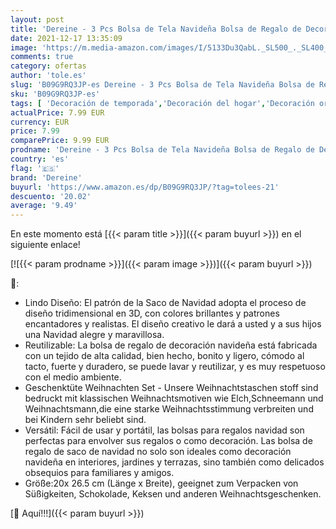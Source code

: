 ```yaml
---
layout: post
title: 'Dereine - 3 Pcs Bolsa de Tela Navideña Bolsa de Regalo de Decoración Navideña Saco de Navidad con Asas Alce Muñeco de Nieve Santa Claus para Envolver Caramelos Bombones'
date: 2021-12-17 13:35:09
image: 'https://m.media-amazon.com/images/I/5133Du3QabL._SL500_._SL400_.jpg'
comments: true
category: ofertas
author: 'tole.es'
slug: 'B09G9RQ3JP-es Dereine - 3 Pcs Bolsa de Tela Navideña Bolsa de Regalo de...'
sku: 'B09G9RQ3JP-es'
tags: [ 'Decoración de temporada','Decoración del hogar','Decoración original para navidad','Hogar y cocina','dereine','navidad', ]
actualPrice: 7.99 EUR
currency: EUR
price: 7.99
comparePrice: 9.99 EUR
prodname: 'Dereine - 3 Pcs Bolsa de Tela Navideña Bolsa de Regalo de Decoración Navideña Saco de Navidad con Asas Alce Muñeco de Nieve Santa Claus para Envolver Caramelos Bombones'
country: 'es'
flag: '🇪🇸'
brand: 'Dereine'
buyurl: 'https://www.amazon.es/dp/B09G9RQ3JP/?tag=tolees-21'
descuento: '20.02'
average: '9.49'
---
```


En este momento está [{{< param title >}}]({{< param buyurl >}}) en el siguiente enlace!

[![{{< param prodname >}}]({{< param image >}})]({{< param buyurl >}})

🔎:

- Lindo Diseño: El patrón de la Saco de Navidad adopta el proceso de diseño tridimensional en 3D, con colores brillantes y patrones encantadores y realistas. El diseño creativo le dará a usted y a sus hijos una Navidad alegre y maravillosa.
- Reutilizable: La bolsa de regalo de decoración navideña está fabricada con un tejido de alta calidad, bien hecho, bonito y ligero, cómodo al tacto, fuerte y duradero, se puede lavar y reutilizar, y es muy respetuoso con el medio ambiente.
- Geschenktüte Weihnachten Set - Unsere Weihnachtstaschen stoff sind bedruckt mit klassischen Weihnachtsmotiven wie Elch,Schneemann und Weihnachtsmann,die eine starke Weihnachtsstimmung verbreiten und bei Kindern sehr beliebt sind.
- Versátil: Fácil de usar y portátil, las bolsas para regalos navidad son perfectas para envolver sus regalos o como decoración. Las bolsa de regalo de saco de navidad no solo son ideales como decoración navideña en interiores, jardines y terrazas, sino también como delicados obsequios para familiares y amigos.
- Größe:20x 26.5 cm (Länge x Breite), geeignet zum Verpacken von Süßigkeiten, Schokolade, Keksen und anderen Weihnachtsgeschenken.

[🛒 Aquí!!!]({{< param buyurl >}})
